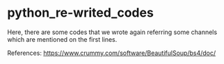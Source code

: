 # python_re-writed_codes

Here, there are some codes that we wrote again referring some channels which are mentioned on the first lines.

References:
https://www.crummy.com/software/BeautifulSoup/bs4/doc/
